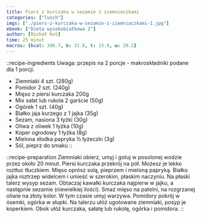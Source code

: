 ```yaml
---
title: Pierś z kurczaka w sezamie z ziemniaczkami
categories: ["lunch"]
imgs: ["./piers-z-kurczaka-w-sezamie-z-ziemniaczkami-1.jpg"]
ebook: ["Dieta wysokobiałkowa 2"]
author: [Michał Kot]
time: 25 minut
macros: {kcal: 396.7, b: 31.8, t: 15.9, w: 29.2}
---
```


::recipe-ingredients
Uwaga: przepis na 2 porcje - makroskładniki podane dla 1 porcji.
- Ziemniaki 4 szt. (280g)
- Pomidor 2 szt. (240g)
- Mięso z piersi kurczaka 200g
- Mix sałat lub rukola 2 garście (50g)
- Ogórek 1 szt. (40g)
- Białko jaja kurzego z 1 jajka (35g)
- Sezam, nasiona 3 łyżki (30g)
- Oliwa z oliwek 1 łyżka (10g)
- Koper ogrodowy 1 łyżka (8g)
- Mielona słodka papryka ½ łyżeczki (3g)
- Sól, pieprz do smaku
::

::recipe-preparation
Ziemniaki obierz, umyj i gotuj w posolonej wodzie przez około 20 minut.
Piersi kurczaka przekrój na pół. Możesz je lekko roztłuc tłuczkiem. Mięso oprósz solą, pieprzem i mieloną papryką.
Białko jajka roztrzep widelcem i umieść w szerokim, płaskim naczyniu. Na płaski talerz wysyp sezam.
Obtaczaj kawałki kurczaka najpierw w jajku, a następnie sezamie (niewielkiej ilości). Smaż mięso na patelni, na rozgrzanej oliwie na złoty kolor.
W tym czasie umyj warzywa. Pomidory pokrój w ósemki, ogórka w słupki. Na talerzu ułóż ugotowane ziemniaki, posyp je koperkiem.
Obok ułóż kurczaka, sałatę lub rukolę, ogórka i pomidora.
::